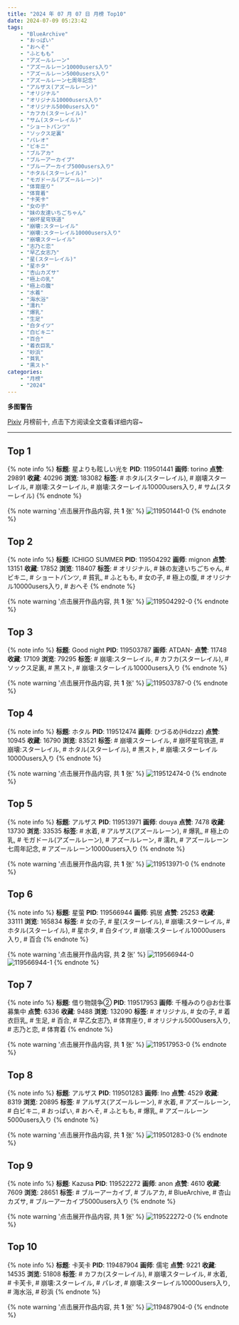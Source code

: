 ```yaml
---
title: "2024 年 07 月 07 日 月榜 Top10"
date: 2024-07-09 05:23:42
tags:
    - "BlueArchive"
    - "おっぱい"
    - "おへそ"
    - "ふともも"
    - "アズールレーン"
    - "アズールレーン10000users入り"
    - "アズールレーン5000users入り"
    - "アズールレーン七周年記念"
    - "アルザス(アズールレーン)"
    - "オリジナル"
    - "オリジナル10000users入り"
    - "オリジナル5000users入り"
    - "カフカ(スターレイル)"
    - "サム(スターレイル)"
    - "ショートパンツ"
    - "ソックス足裏"
    - "パレオ"
    - "ビキニ"
    - "ブルアカ"
    - "ブルーアーカイブ"
    - "ブルーアーカイブ5000users入り"
    - "ホタル(スターレイル)"
    - "モガドール(アズールレーン)"
    - "体育座り"
    - "体育着"
    - "卡芙卡"
    - "女の子"
    - "妹の友達いちごちゃん"
    - "崩坏星穹铁道"
    - "崩壊:スターレイル"
    - "崩壊:スターレイル10000users入り"
    - "崩壊スターレイル"
    - "志乃と恋"
    - "早乙女志乃"
    - "星(スターレイル)"
    - "星ホタ"
    - "杏山カズサ"
    - "極上の乳"
    - "極上の腹"
    - "水着"
    - "海水浴"
    - "濡れ"
    - "爆乳"
    - "生足"
    - "白タイツ"
    - "白ビキニ"
    - "百合"
    - "着衣巨乳"
    - "砂浜"
    - "貧乳"
    - "黒スト"
categories:
    - "月榜"
    - "2024"
---
```


<i class="fa fa-triangle-exclamation"></i>**多图警告**<i class="fa fa-triangle-exclamation"></i>

[Pixiv](https://www.pixiv.net/) 月榜前十, 点击下方阅读全文查看详细内容~

<!-- more -->

---

## Top 1

{% note info %}
**标题**: 星よりも眩しい光を
**PID**: 119501441 **画师**: torino
**点赞**: 29891 **收藏**: 40296 **浏览**: 183082
**标签**: # ホタル(スターレイル), # 崩壊スターレイル, # 崩壊:スターレイル, # 崩壊:スターレイル10000users入り, # サム(スターレイル)
{% endnote %}

{% note warning '点击展开作品内容, 共 **1** 张' %}
![119501441-0](https://i.pixiv.re/img-original/img/2024/06/10/00/01/02/119501441_p0.jpg)
{% endnote %}

## Top 2

{% note info %}
**标题**: ICHIGO SUMMER
**PID**: 119504292 **画师**: mignon
**点赞**: 13151 **收藏**: 17852 **浏览**: 118407
**标签**: # オリジナル, # 妹の友達いちごちゃん, # ビキニ, # ショートパンツ, # 貧乳, # ふともも, # 女の子, # 極上の腹, # オリジナル10000users入り, # おへそ
{% endnote %}

{% note warning '点击展开作品内容, 共 **1** 张' %}
![119504292-0](https://i.pixiv.re/img-original/img/2024/06/10/01/23/35/119504292_p0.jpg)
{% endnote %}

## Top 3

{% note info %}
**标题**: Good night
**PID**: 119503787 **画师**: ATDAN-
**点赞**: 11748 **收藏**: 17109 **浏览**: 79295
**标签**: # 崩壊:スターレイル, # カフカ(スターレイル), # ソックス足裏, # 黒スト, # 崩壊:スターレイル10000users入り
{% endnote %}

{% note warning '点击展开作品内容, 共 **1** 张' %}
![119503787-0](https://i.pixiv.re/img-original/img/2024/06/10/01/31/45/119503787_p0.png)
{% endnote %}

## Top 4

{% note info %}
**标题**: ホタル
**PID**: 119512474 **画师**: ひづるめ(Hidzzz)
**点赞**: 10945 **收藏**: 16790 **浏览**: 83521
**标签**: # 崩壊スターレイル, # 崩坏星穹铁道, # 崩壊:スターレイル, # ホタル(スターレイル), # 黒スト, # 崩壊:スターレイル10000users入り
{% endnote %}

{% note warning '点击展开作品内容, 共 **1** 张' %}
![119512474-0](https://i.pixiv.re/img-original/img/2024/06/10/11/50/07/119512474_p0.jpg)
{% endnote %}

## Top 5

{% note info %}
**标题**: アルザス
**PID**: 119513971 **画师**: douya
**点赞**: 7478 **收藏**: 13730 **浏览**: 33535
**标签**: # 水着, # アルザス(アズールレーン), # 爆乳, # 極上の乳, # モガドール(アズールレーン), # アズールレーン, # 濡れ, # アズールレーン七周年記念, # アズールレーン10000users入り
{% endnote %}

{% note warning '点击展开作品内容, 共 **1** 张' %}
![119513971-0](https://i.pixiv.re/img-original/img/2024/06/14/04/16/03/119513971_p0.jpg)
{% endnote %}

## Top 6

{% note info %}
**标题**: 星萤
**PID**: 119566944 **画师**: 鸦居
**点赞**: 25253 **收藏**: 33111 **浏览**: 165834
**标签**: # 女の子, # 星(スターレイル), # 崩壊:スターレイル, # ホタル(スターレイル), # 星ホタ, # 白タイツ, # 崩壊:スターレイル10000users入り, # 百合
{% endnote %}

{% note warning '点击展开作品内容, 共 **2** 张' %}
![119566944-0](https://i.pixiv.re/img-original/img/2024/06/12/10/39/43/119566944_p0.jpg)
![119566944-1](https://i.pixiv.re/img-original/img/2024/06/12/10/39/43/119566944_p1.jpg)
{% endnote %}

## Top 7

{% note info %}
**标题**: 借り物競争②
**PID**: 119517953 **画师**: 千種みのり@お仕事募集中
**点赞**: 6336 **收藏**: 9488 **浏览**: 132090
**标签**: # オリジナル, # 女の子, # 着衣巨乳, # 生足, # 百合, # 早乙女志乃, # 体育座り, # オリジナル5000users入り, # 志乃と恋, # 体育着
{% endnote %}

{% note warning '点击展开作品内容, 共 **1** 张' %}
![119517953-0](https://i.pixiv.re/img-original/img/2024/06/10/17/22/29/119517953_p0.jpg)
{% endnote %}

## Top 8

{% note info %}
**标题**: アルザス
**PID**: 119501283 **画师**: Ino
**点赞**: 4529 **收藏**: 8319 **浏览**: 20895
**标签**: # アルザス(アズールレーン), # 水着, # アズールレーン, # 白ビキニ, # おっぱい, # おへそ, # ふともも, # 爆乳, # アズールレーン5000users入り
{% endnote %}

{% note warning '点击展开作品内容, 共 **1** 张' %}
![119501283-0](https://i.pixiv.re/img-original/img/2024/06/10/00/00/05/119501283_p0.png)
{% endnote %}

## Top 9

{% note info %}
**标题**: Kazusa
**PID**: 119522272 **画师**: anon
**点赞**: 4610 **收藏**: 7609 **浏览**: 28651
**标签**: # ブルーアーカイブ, # ブルアカ, # BlueArchive, # 杏山カズサ, # ブルーアーカイブ5000users入り
{% endnote %}

{% note warning '点击展开作品内容, 共 **1** 张' %}
![119522272-0](https://i.pixiv.re/img-original/img/2024/06/10/20/07/18/119522272_p0.jpg)
{% endnote %}

## Top 10

{% note info %}
**标题**: 卡芙卡
**PID**: 119487904 **画师**: 儒宅
**点赞**: 9221 **收藏**: 14535 **浏览**: 51808
**标签**: # カフカ(スターレイル), # 崩壊スターレイル, # 水着, # 卡芙卡, # 崩壊:スターレイル, # パレオ, # 崩壊:スターレイル10000users入り, # 海水浴, # 砂浜
{% endnote %}

{% note warning '点击展开作品内容, 共 **1** 张' %}
![119487904-0](https://i.pixiv.re/img-original/img/2024/06/09/18/00/12/119487904_p0.jpg)
{% endnote %}
